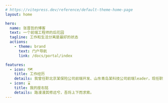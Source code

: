 ```yaml
---
# https://vitepress.dev/reference/default-theme-home-page
layout: home

hero:
  name: 张晋哲的博客
  text: 一个前端工程师的后花园
  tagline: 工作和生活分离是最好的状态
  actions:
    - theme: brand
      text: 门户导航
      link: /docs/portal/index

features:
  - icon: 🗺
    title: 工作经历
    details: 我曾任职北京某保险公司前端开发、山东青岛某科技公司前端leader，现任职山东青岛某国企前端开发。
  - icon: ⌛
    title: 我的座右铭
    details: 路漫漫其修远兮，吾将上下而求索。
---
```




